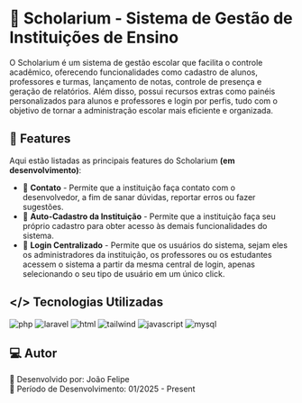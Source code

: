# 🏫 Scholarium - Sistema de Gestão de Instituições de Ensino

O Scholarium é um sistema de gestão escolar que facilita o controle acadêmico, oferecendo funcionalidades como cadastro de alunos, professores e turmas, lançamento de notas, controle de presença e geração de relatórios. Além disso, possui recursos extras como painéis personalizados para alunos e professores e login por perfis, tudo com o objetivo de tornar a administração escolar mais eficiente e organizada.

## 🚀 Features

Aqui estão listadas as principais features do Scholarium **(em desenvolvimento)**:

* 📧 **Contato** - Permite que a instituição faça contato com o desenvolvedor, a fim de sanar dúvidas, reportar erros ou fazer sugestões.
* 🏫 **Auto-Cadastro da Instituição** - Permite que a instituição faça seu próprio cadastro para obter acesso às demais funcionalidades do sistema.
* 🔐 **Login Centralizado** - Permite que os usuários do sistema, sejam eles os administradores da instituição, os professores ou os estudantes acessem o sistema a partir da mesma central de login, apenas selecionando o seu tipo de usuário em um único click.

## </> Tecnologias Utilizadas

![php](https://img.shields.io/badge/PHP-777BB4?style=for-the-badge&logo=php&logoColor=white)
![laravel](https://img.shields.io/badge/Laravel-FF2D20?style=for-the-badge&logo=laravel&logoColor=white)
![html](https://img.shields.io/badge/HTML5-E34F26?style=for-the-badge&logo=html5&logoColor=white)
![tailwind](https://img.shields.io/badge/Tailwind_CSS-38B2AC?style=for-the-badge&logo=tailwind-css&logoColor=white)
![javascript](https://img.shields.io/badge/JavaScript-F7DF1E?style=for-the-badge&logo=javascript&logoColor=black)
![mysql](https://img.shields.io/badge/MySQL-00000F?style=for-the-badge&logo=mysql&logoColor=white)

## 💻 Autor

👤 Desenvolvido por: João Felipe  
📅 Período de Desenvolvimento: 01/2025 - Present